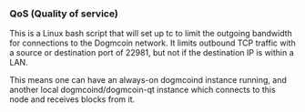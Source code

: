 ### QoS (Quality of service) ###

This is a Linux bash script that will set up tc to limit the outgoing bandwidth for connections to the Dogmcoin network. It limits outbound TCP traffic with a source or destination port of 22981, but not if the destination IP is within a LAN.

This means one can have an always-on dogmcoind instance running, and another local dogmcoind/dogmcoin-qt instance which connects to this node and receives blocks from it.
